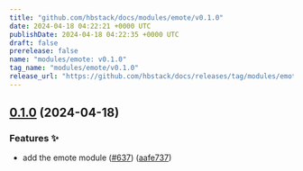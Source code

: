 ```yaml
---
title: "github.com/hbstack/docs/modules/emote/v0.1.0"
date: 2024-04-18 04:22:21 +0000 UTC
publishDate: 2024-04-18 04:22:35 +0000 UTC
draft: false
prerelease: false
name: "modules/emote: v0.1.0"
tag_name: "modules/emote/v0.1.0"
release_url: "https://github.com/hbstack/docs/releases/tag/modules/emote/v0.1.0"
---
```


## [0.1.0](https://github.com/hbstack/docs/compare/modules/emote-v0.0.1...modules/emote/v0.1.0) (2024-04-18)


### Features ✨

* add the emote module ([#637](https://github.com/hbstack/docs/issues/637)) ([aafe737](https://github.com/hbstack/docs/commit/aafe7370f493115f3ca5b38fa415a5510418d012))
